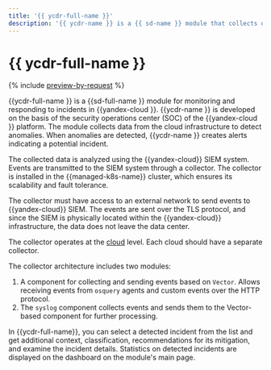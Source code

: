 ```yaml
---
title: '{{ ycdr-full-name }}'
description: '{{ ycdr-name }} is a {{ sd-name }} module that collects data on your service settings within the {{ yandex-cloud }} infrastructure.'
---
```


# {{ ycdr-full-name }}

{% include [preview-by-request](../../_includes/note-preview-by-request.md) %}

{{ycdr-full-name }} is a {{sd-full-name }} module for monitoring and responding to incidents in {{yandex-cloud }}. {{ycdr-name }} is developed on the basis of the security operations center (SOC) of the {{yandex-cloud }} platform. The module collects data from the cloud infrastructure to detect anomalies. When anomalies are detected, {{ycdr-name }} creates alerts indicating a potential incident.

The collected data is analyzed using the {{yandex-cloud}} SIEM system. Events are transmitted to the SIEM system through a collector. The collector is installed in the {{managed-k8s-name}} cluster, which ensures its scalability and fault tolerance.

The collector must have access to an external network to send events to {{yandex-cloud}} SIEM. The events are sent over the TLS protocol, and since the SIEM is physically located within the {{yandex-cloud}} infrastructure, the data does not leave the data center.

The collector operates at the [cloud](../../resource-manager/concepts/resources-hierarchy.md) level. Each cloud should have a separate collector.

The collector architecture includes two modules:

1.  A component for collecting and sending events based on `Vector`. Allows receiving events from `osquery` agents and custom events over the HTTP protocol.
1. The `syslog` component collects events and sends them to the Vector-based component for further processing.

In {{ycdr-full-name}}, you can select a detected incident from the list and get additional context, classification, recommendations for its mitigation, and examine the incident details. Statistics on detected incidents are displayed on the dashboard on the module's main page.
